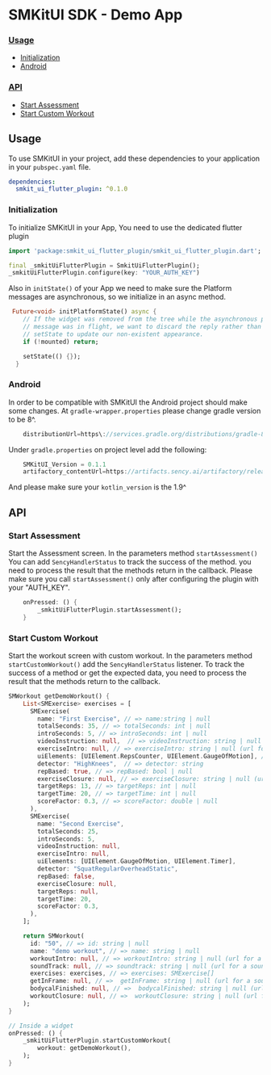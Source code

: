 # SMKitUI SDK - Demo App

### [Usage](#usage)
* [Initialization](#initialization)
* [Android](#Android)

### [API](#usage)
* [Start Assessment](#start-assessment)
* [Start Custom Workout](#start-custom-workout)

## Usage
To use SMKitUI in your project, add these dependencies to your application in your `pubspec.yaml` file.
```yaml
dependencies:
  smkit_ui_flutter_plugin: ^0.1.0
```

### Initialization
To initialize SMKitUI in your App, You need to use the dedicated flutter plugin 
```dart
import 'package:smkit_ui_flutter_plugin/smkit_ui_flutter_plugin.dart';

final _smkitUiFlutterPlugin = SmkitUiFlutterPlugin();
_smkitUiFlutterPlugin.configure(key: "YOUR_AUTH_KEY")
```

Also in `initState()` of your App we need to make sure the Platform messages are asynchronous,
so we initialize in an async method.

```dart
 Future<void> initPlatformState() async {
    // If the widget was removed from the tree while the asynchronous platform
    // message was in flight, we want to discard the reply rather than calling
    // setState to update our non-existent appearance.
    if (!mounted) return;

    setState(() {});
  }
```
### Android
In order to be compatible with SMKitUI the Android project should make some changes.
At `gradle-wrapper.properties` please change gradle version to be 8^.

```groovy
    distributionUrl=https\://services.gradle.org/distributions/gradle-8.0-bin.zip
```

Under `gradle.properties` on project level add the following: 

```groovy
    SMKitUI_Version = 0.1.1
    artifactory_contentUrl=https://artifacts.sency.ai/artifactory/release
```

And please make sure your `kotlin_version` is the 1.9^

## API
### Start Assessment
Start the Assessment screen. In the parameters method `startAssessment()` You can add `SencyHandlerStatus` to track the success of the method. you need to process the result that the methods return in the callback.
Please make sure you call `startAssessment()` only after configuring the plugin with your "AUTH_KEY".
```dart
    onPressed: () {
        _smkitUiFlutterPlugin.startAssessment();
    }
```

### Start Custom Workout
Start the workout screen with custom workout. In the parameters method `startCustomWorkout()` add the `SencyHandlerStatus` listener. To track the success of a method or get the expected
data, you need to process the result that the methods return to the callback.
```dart
SMWorkout getDemoWorkout() {
    List<SMExercise> exercises = [
      SMExercise(
        name: "First Exercise", // => name:string | null
        totalSeconds: 35, // => totalSeconds: int | null
        introSeconds: 5, // => introSeconds: int | null
        videoInstruction: null,  // => videoInstruction: string | null (url for a video)
        exerciseIntro: null, // => exerciseIntro: string | null (url for a sound)
        uiElements: [UIElement.RepsCounter, UIElement.GaugeOfMotion], // => uiElements: UIElement[] | null
        detector: "HighKnees",  // => detector: string
        repBased: true, // => repBased: bool | null
        exerciseClosure: null, // => exerciseClosure: string | null (url for a sound)
        targetReps: 13, // => targetReps: int | null
        targetTime: 20, // => targetTime: int | null
        scoreFactor: 0.3, // => scoreFactor: double | null
      ),
      SMExercise(
        name: "Second Exercise",
        totalSeconds: 25,
        introSeconds: 5,
        videoInstruction: null,
        exerciseIntro: null,
        uiElements: [UIElement.GaugeOfMotion, UIElement.Timer],
        detector: "SquatRegularOverheadStatic",
        repBased: false,
        exerciseClosure: null,
        targetReps: null,
        targetTime: 20,
        scoreFactor: 0.3,
      ),
    ];

    return SMWorkout(
      id: "50", // => id: string | null
      name: "demo workout", // => name: string | null
      workoutIntro: null, // => workoutIntro: string | null (url for a sound)
      soundTrack: null, // => soundtrack: string | null (url for a sound)
      exercises: exercises, // => exercises: SMExercise[]
      getInFrame: null, // =>  getInFrame: string | null (url for a sound)
      bodycalFinished: null, // =>  bodycalFinished: string | null (url for a sound)
      workoutClosure: null, // =>  workoutClosure: string | null (url for a sound)
    );
}

// Inside a widget 
onPressed: () {
    _smkitUiFlutterPlugin.startCustomWorkout(
        workout: getDemoWorkout(),
    );
}
```